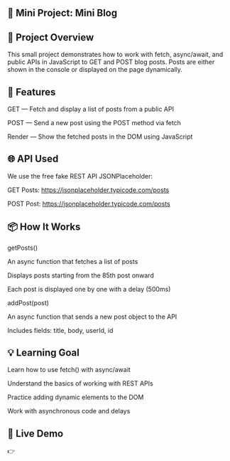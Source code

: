 ## ﻿📝 Mini Project: Mini Blog

## 🚀 Project Overview
This small project demonstrates how to work with fetch, async/await, and public APIs in JavaScript to GET and POST blog posts.
Posts are either shown in the console or displayed on the page dynamically.

## 🔧 Features
GET — Fetch and display a list of posts from a public API

POST — Send a new post using the POST method via fetch

Render — Show the fetched posts in the DOM using JavaScript

## 🌐 API Used
We use the free fake REST API JSONPlaceholder:

GET Posts:
https://jsonplaceholder.typicode.com/posts

POST Post:
https://jsonplaceholder.typicode.com/posts

## 📦 How It Works
getPosts()

An async function that fetches a list of posts

Displays posts starting from the 85th post onward

Each post is displayed one by one with a delay (500ms)

addPost(post)

An async function that sends a new post object to the API

Includes fields: title, body, userId, id

## 💡 Learning Goal
Learn how to use fetch() with async/await

Understand the basics of working with REST APIs

Practice adding dynamic elements to the DOM

Work with asynchronous code and delays

## 🔗 Live Demo
👉 
